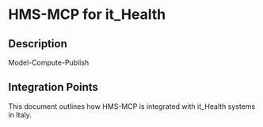 # HMS-MCP for it_Health

## Description

Model-Compute-Publish

## Integration Points

This document outlines how HMS-MCP is integrated with it_Health systems in Italy.
